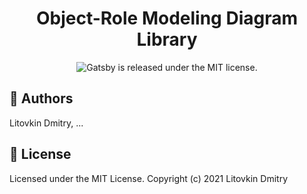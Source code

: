 <h1 align="center">
  Object-Role Modeling Diagram Library
</h1>

<p align="center">
    <img src="https://img.shields.io/badge/license-MIT-blue.svg" alt="Gatsby is released under the MIT license." />
</p>

## 📝 Authors
Litovkin Dmitry, ...


## 📝 License
Licensed under the MIT License. 
Copyright (c) 2021 Litovkin Dmitry